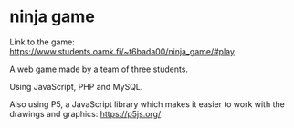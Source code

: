 # ninja game

Link to the game: https://www.students.oamk.fi/~t6bada00/ninja_game/#play

A web game made by a team of three students.

Using JavaScript, PHP and MySQL.

Also using P5, a JavaScript library which makes it easier to work with the drawings and graphics: https://p5js.org/
